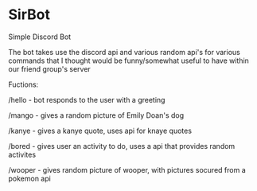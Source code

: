 # SirBot
Simple Discord Bot

The bot takes use the discord api and various random api's for various commands that I thought would be funny/somewhat useful to have within our friend group's server

Fuctions:

/hello - bot responds to the user with a greeting

/mango - gives a random picture of Emily Doan's dog

/kanye - gives a kanye quote, uses api for knaye quotes

/bored - gives user an activity to do, uses a api that provides random activites

/wooper - gives random picture of wooper, with pictures socured from a pokemon api
